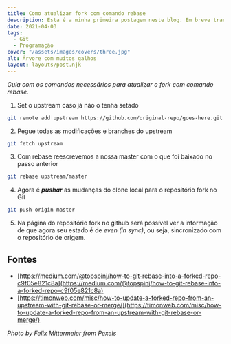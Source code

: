 ```yaml
---
title: Como atualizar fork com comando rebase
description: Esta é a minha primeira postagem neste blog. Em breve trarei mais conteúdo para essa área da página.
date: 2021-04-03
tags:
  - Git
  - Programação
cover: "/assets/images/covers/three.jpg"
alt: Árvore com muitos galhos
layout: layouts/post.njk
---
```

_Guia com os comandos necessários para atualizar o fork com comando rebase._

1. Set o upstream caso já não o tenha setado

```bash
git remote add upstream https://github.com/original-repo/goes-here.git
```

2. Pegue todas as modificações e branches do upstream

```bash
git fetch upstream
```

3. Com rebase reescrevemos a nossa master com o que foi baixado no passo anterior

```bash
git rebase upstream/master
```

4. Agora é _**pushar**_ as mudanças do clone local para o repositório fork no Git

```bash
git push origin master
```

5. Na página do repositório fork no github será possível ver a informação de que
agora seu estado é de _even (in sync)_, ou seja, sincronizado com o
repositório de origem.

## Fontes

- [https://medium.com/@topspinj/how-to-git-rebase-into-a-forked-repo-c9f05e821c8a](https://medium.com/@topspinj/how-to-git-rebase-into-a-forked-repo-c9f05e821c8a)
- [https://timonweb.com/misc/how-to-update-a-forked-repo-from-an-upstream-with-git-rebase-or-merge/](https://timonweb.com/misc/how-to-update-a-forked-repo-from-an-upstream-with-git-rebase-or-merge/)

_Photo by Felix Mittermeier from Pexels_

